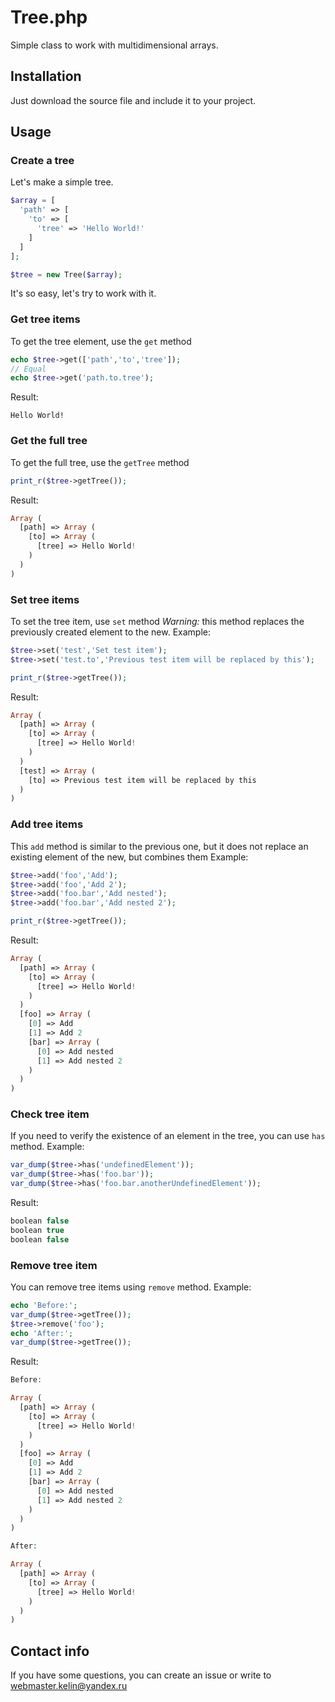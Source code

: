 # Tree.php
Simple class to work with multidimensional arrays.
## Installation
Just download the source file and include it to your project.
## Usage
### Create a tree
Let's make a simple tree.
```PHP
$array = [
  'path' => [
    'to' => [
      'tree' => 'Hello World!'
    ]
  ]
];

$tree = new Tree($array);
```
It's so easy, let's try to work with it.
### Get tree items
To get the tree element, use the ```get``` method
```PHP
echo $tree->get(['path','to','tree']);
// Equal
echo $tree->get('path.to.tree');
```
Result:
```
Hello World!
```
### Get the full tree
To get the full tree, use the ```getTree``` method
```PHP
print_r($tree->getTree());
```
Result:
```PHP
Array (
  [path] => Array (
    [to] => Array (
      [tree] => Hello World!
    )
  )
)
```
### Set tree items
To set the tree item, use ```set``` method
*Warning:* this method replaces the previously created element to the new.
Example:
```PHP
$tree->set('test','Set test item');
$tree->set('test.to','Previous test item will be replaced by this');

print_r($tree->getTree());
```
Result:
```PHP
Array (
  [path] => Array (
    [to] => Array (
      [tree] => Hello World!
    )
  )
  [test] => Array (
    [to] => Previous test item will be replaced by this
  )
)
```
### Add tree items
This ```add``` method is similar to the previous one, but it does not replace an existing element of the new, but combines them
Example:
```PHP
$tree->add('foo','Add');
$tree->add('foo','Add 2');
$tree->add('foo.bar','Add nested');
$tree->add('foo.bar','Add nested 2');

print_r($tree->getTree());
```
Result:
```PHP
Array (
  [path] => Array (
    [to] => Array (
      [tree] => Hello World!
    )
  )
  [foo] => Array (
    [0] => Add
    [1] => Add 2
    [bar] => Array (
      [0] => Add nested
      [1] => Add nested 2
    )
  )
)
```
### Check tree item
If you need to verify the existence of an element in the tree, you can use ```has``` method.
Example:
```PHP
var_dump($tree->has('undefinedElement'));
var_dump($tree->has('foo.bar'));
var_dump($tree->has('foo.bar.anotherUndefinedElement'));
```
Result:
```PHP
boolean false
boolean true
boolean false
```
### Remove tree item
You can remove tree items using ```remove``` method.
Example:
```PHP
echo 'Before:';
var_dump($tree->getTree());
$tree->remove('foo');
echo 'After:';
var_dump($tree->getTree());
```
Result:
```PHP
Before:

Array (
  [path] => Array (
    [to] => Array (
      [tree] => Hello World!
    )
  )
  [foo] => Array (
    [0] => Add
    [1] => Add 2
    [bar] => Array (
      [0] => Add nested
      [1] => Add nested 2
    )
  )
)

After: 

Array (
  [path] => Array (
    [to] => Array (
      [tree] => Hello World!
    )
  )
)
```

## Contact info
If you have some questions, you can create an issue or write to webmaster.kelin@yandex.ru
